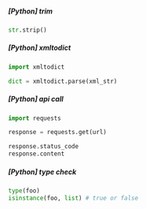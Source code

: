 ##### [Python] trim

```python
str.strip()
```

##### [Python] xmltodict

```python
import xmltodict

dict = xmltodict.parse(xml_str)
```

##### [Python] api call

```python
import requests

response = requests.get(url)

response.status_code
response.content
```

##### [Python] type check

```python
type(foo)
isinstance(foo, list) # true or false
```





